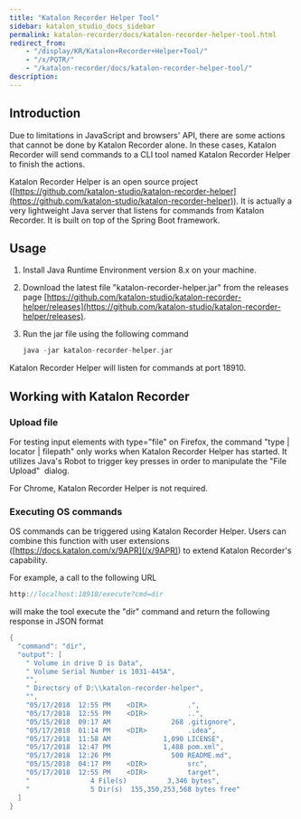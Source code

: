 ```yaml
---
title: "Katalon Recorder Helper Tool"
sidebar: katalon_studio_docs_sidebar
permalink: katalon-recorder/docs/katalon-recorder-helper-tool.html
redirect_from:
    - "/display/KR/Katalon+Recorder+Helper+Tool/"
    - "/x/PQTR/"
    - "/katalon-recorder/docs/katalon-recorder-helper-tool/"
description:
---
```

Introduction
------------

Due to limitations in JavaScript and browsers' API, there are some actions that cannot be done by Katalon Recorder alone. In these cases, Katalon Recorder will send commands to a CLI tool named Katalon Recorder Helper to finish the actions.

Katalon Recorder Helper is an open source project ([https://github.com/katalon-studio/katalon-recorder-helper](https://github.com/katalon-studio/katalon-recorder-helper)). It is actually a very lightweight Java server that listens for commands from Katalon Recorder. It is built on top of the Spring Boot framework.

Usage
-----

1.  Install Java Runtime Environment version 8.x on your machine.
2.  Download the latest file "katalon-recorder-helper.jar" from the releases page [https://github.com/katalon-studio/katalon-recorder-helper/releases](https://github.com/katalon-studio/katalon-recorder-helper/releases).
3.  Run the jar file using the following command

    ```groovy
    java -jar katalon-recorder-helper.jar
    ```


Katalon Recorder Helper will listen for commands at port 18910.

Working with Katalon Recorder
-----------------------------

### Upload file

For testing input elements with type="file" on Firefox, the command "type | locator | filepath" only works when Katalon Recorder Helper has started. It utilizes Java's Robot to trigger key presses in order to manipulate the "File Upload"  dialog.

For Chrome, Katalon Recorder Helper is not required.

### Executing OS commands

OS commands can be triggered using Katalon Recorder Helper. Users can combine this function with user extensions ([https://docs.katalon.com/x/9APR](/x/9APR)) to extend Katalon Recorder's capability.

For example, a call to the following URL

```groovy
http://localhost:18910/execute?cmd=dir
```

will make the tool execute the "dir" command and return the following response in JSON format

```groovy
{
  "command": "dir",
  "output": [
    " Volume in drive D is Data",
    " Volume Serial Number is 1031-445A",
    "",
    " Directory of D:\\katalon-recorder-helper",
    "",
    "05/17/2018  12:55 PM    <DIR>          .",
    "05/17/2018  12:55 PM    <DIR>          ..",
    "05/15/2018  09:17 AM               268 .gitignore",
    "05/17/2018  01:14 PM    <DIR>          .idea",
    "05/17/2018  11:58 AM             1,090 LICENSE",
    "05/17/2018  12:47 PM             1,488 pom.xml",
    "05/17/2018  12:26 PM               500 README.md",
    "05/15/2018  04:17 PM    <DIR>          src",
    "05/17/2018  12:55 PM    <DIR>          target",
    "               4 File(s)          3,346 bytes",
    "               5 Dir(s)  155,350,253,568 bytes free"
  ]
}
```
